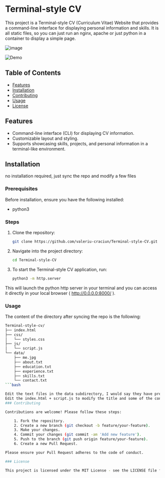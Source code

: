 # Terminal-style CV

This project is a Terminal-style CV (Curriculum Vitae) Website that provides a command-line interface for displaying personal information and skills.
It is all static files, so you can just run an nginx, apache or just python in a container to display a simple page.

![image](https://github.com/valeriu-craciun/Terminal-style-CV/assets/35722502/62647169-83ea-4298-9fe3-b0c5d084b9a8)



![Demo](demo.gif)

## Table of Contents

- [Features](#features)
- [Installation](#installation)
- [Contributing](#contributing)
- [Usage](#usage)
- [License](#license)

## Features

- Command-line interface (CLI) for displaying CV information.
- Customizable layout and styling.
- Supports showcasing skills, projects, and personal information in a terminal-like environment.

## Installation
no installation required, just sync the repo and modify a few files


### Prerequisites

Before installation, ensure you have the following installed:

- python3

### Steps

1. Clone the repository:
   ```bash
   git clone https://github.com/valeriu-craciun/Terminal-style-CV.git
2. Navigate into the project directory:
   ```bash
   cd Terminal-style-CV

3. To start the Terminal-style CV application, run:
   ```bash
   python3 -m http.server

This will launch the python http server in your terminal and you can access it directly in your local browser ( http://0.0.0.0:8000/ ).

### Usage
The content of the directory after syncing the repo is the following:
```bash
Terminal-style-cv/
├── index.html
├── css/
│   └── styles.css
├── js/
│   └── script.js
└── data/
    ├── me.jpg
    ├── about.txt
    ├── education.txt
    ├── experience.txt
    ├── skills.txt
    └── contact.txt
```bash

Edit the text files in the data subdirectory, I would say they have pretty explanatory names to not give it here. me.jpg represents the picture shown in about command.
Edit the index.html + script.js to modify the title and some of the content. Feel free to modify it to make more usable.
### Contributing

Contributions are welcome! Please follow these steps:

    1. Fork the repository.
    2. Create a new branch (git checkout -b feature/your-feature).
    3. Make your changes.
    4. Commit your changes (git commit -am 'Add new feature').
    5. Push to the branch (git push origin feature/your-feature).
    6. Create a new Pull Request.

Please ensure your Pull Request adheres to the code of conduct.

### License

This project is licensed under the MIT License - see the LICENSE file for details.
